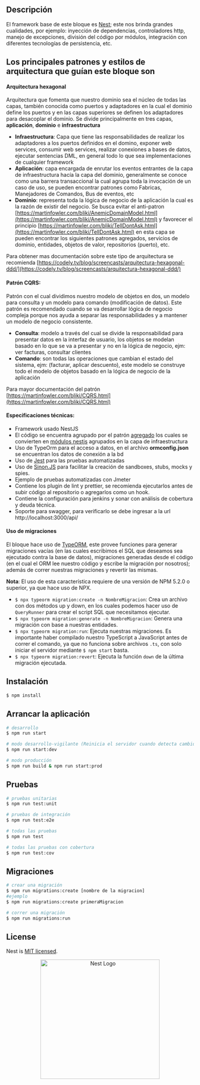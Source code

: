 ## Descripción

El framework base de este bloque es [Nest](https://github.com/nestjs/nest); este nos brinda grandes cualidades, por ejemplo: inyección de dependencias, controladores http, manejo de excepciones, división del código por módulos, integración con diferentes tecnologías de persistencia, etc.

## Los principales patrones y estilos de arquitectura que guían este bloque son

#### Arquitectura hexagonal

Arquitectura que fomenta que nuestro dominio sea el núcleo de todas las capas, también conocida como puertos y adaptadores en la cual el dominio define los puertos y en las capas superiores se definen los adaptadores para desacoplar el dominio. Se divide principalmente en tres capas, **aplicación**, **dominio** e **infraestructura**

- **Infraestructura**: Capa que tiene las responsabilidades de realizar los adaptadores a los puertos definidos en el domino, exponer web services, consumir web services, realizar conexiones a bases de datos, ejecutar sentencias DML, en general todo lo que sea implementaciones de cualquier framework
- **Aplicación**: capa encargada de enrutar los eventos entrantes de la capa de infraestructura hacía la capa del dominio, generalmente se conoce como una barrera transaccional la cual agrupa toda la invocación de un caso de uso, se pueden encontrar patrones como Fabricas, Manejadores de Comandos, Bus de eventos, etc
- **Dominio**: representa toda la lógica de negocio de la aplicación la cual es la razón de existir del negocio. Se busca evitar el anti-patron [https://martinfowler.com/bliki/AnemicDomainModel.html](https://martinfowler.com/bliki/AnemicDomainModel.html) y favorecer el principio [https://martinfowler.com/bliki/TellDontAsk.html](https://martinfowler.com/bliki/TellDontAsk.html) en esta capa se pueden encontrar los siguientes patrones agregados, servicios de dominio, entidades, objetos de valor, repositorios (puerto), etc.

Para obtener mas documentación sobre este tipo de arquitectura se recomienda [https://codely.tv/blog/screencasts/arquitectura-hexagonal-ddd/](https://codely.tv/blog/screencasts/arquitectura-hexagonal-ddd/)

#### Patrón CQRS:

Patrón con el cual dividimos nuestro modelo de objetos en dos, un modelo para consulta y un modelo para comando (modificación de datos). Este patrón es recomendado cuando se va desarrollar lógica de negocio compleja porque nos ayuda a separar las responsabilidades y a mantener un modelo de negocio consistente.

- **Consulta**: modelo a través del cual se divide la responsabilidad para presentar datos en la interfaz de usuario, los objetos se modelan basado en lo que se va a presentar y no en la lógica de negocio, ejm: ver facturas, consultar clientes
- **Comando**: son todas las operaciones que cambian el estado del sistema, ejm: (facturar, aplicar descuento), este modelo se construye todo el modelo de objetos basado en la lógica de negocio de la aplicación

Para mayor documentación del patrón [https://martinfowler.com/bliki/CQRS.html](https://martinfowler.com/bliki/CQRS.html)

#### Especificaciones técnicas:

- Framework usado NestJS
- El código se encuentra agrupado por el patrón [agregado](https://martinfowler.com/bliki/DDD_Aggregate.html) los cuales se convierten en [módulos nestjs](https://docs.nestjs.com/modules) agrupados en la capa de infraestructura
- Uso de TypeOrm para el acceso a datos, en el archivo **ormconfig.json** se encuentran los datos de conexión a la bd
- Uso de [Jest](https://docs.nestjs.com/fundamentals/testing#testing) para las pruebas automatizadas
- Uso de [Sinon.JS](https://sinonjs.org/releases/v9.0.2/) para facilitar la creación de sandboxes, stubs, mocks y spies.
- Ejemplo de pruebas automatizadas con Jmeter
- Contiene los plugin de lint y prettier, se recomienda ejecutarlos antes de subir código al repositorio o agregarlos como un hook.
- Contiene la configuración para jenkins y sonar con análisis de cobertura y deuda técnica.
- Soporte para swagger, para verificarlo se debe ingresar a la url http://localhost:3000/api/

#### Uso de migraciones

El bloque hace uso de [TypeORM](https://typeorm.io/#/), este provee funciones para generar migraciones vacías (en las cuales escribimos el SQL que deseamos sea ejecutado contra la base de datos), migraciones generadas desde el código (en el cual el ORM lee nuestro código y escribe la migración por nosotros); además de correr nuestras migraciones y revertir las mismas.

**Nota**: El uso de esta característica requiere de una versión de NPM 5.2.0 o superior, ya que hace uso de NPX.

- `$ npx typeorm migration:create -n NombreMigracion`: Crea un archivo con dos métodos up y down, en los cuales podemos hacer uso de `QueryRunner` para crear el script SQL que necesitamos ejecutar.
- `$ npx typeorm migration:generate -n NombreMigracion`: Genera una migración con base a nuestras entidades.
- `$ npx typeorm migration:run`: Ejecuta nuestras migraciones. Es importante haber compilado nuestro TypeScript a JavaScript antes de correr el comando, ya que no funciona sobre archivos `.ts`, con solo iniciar el servidor mediante `$ npm start` basta.
- `$ npx typeorm migration:revert`: Ejecuta la función `down` de la última migración ejecutada.

## Instalación

```bash
$ npm install
```

## Arrancar la aplicación

```bash
# desarrollo
$ npm run start

# modo desarrollo-vigilante (Reinicia el servidor cuando detecta cambios)
$ npm run start:dev

# modo producción
$ npm run build & npm run start:prod
```

## Pruebas

```bash
# pruebas unitarias
$ npm run test:unit

# pruebas de integración
$ npm run test:e2e

# todas las pruebas
$ npm run test

# todas las pruebas con cobertura
$ npm run test:cov
```

## Migraciones

```bash
# crear una migración
$ npm run migrations:create [nombre de la migracion]
#ejemplo
$ npm run migrations:create primeraMigracion

# correr una migración
$ npm run migrations:run
```

## License

Nest is [MIT licensed](LICENSE).

<p align="center">
  <a href="http://nestjs.com/" target="blank"><img src="https://nestjs.com/img/logo_text.svg" width="320" alt="Nest Logo" /></a>
</p>

[travis-image]: https://api.travis-ci.org/nestjs/nest.svg?branch=master
[travis-url]: https://travis-ci.org/nestjs/nest
[linux-image]: https://img.shields.io/travis/nestjs/nest/master.svg?label=linux
[linux-url]: https://travis-ci.org/nestjs/nest
